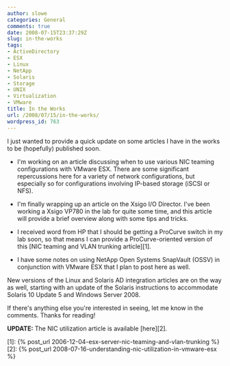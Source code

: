 ```yaml
---
author: slowe
categories: General
comments: true
date: 2008-07-15T23:37:29Z
slug: in-the-works
tags:
- ActiveDirectory
- ESX
- Linux
- NetApp
- Solaris
- Storage
- UNIX
- Virtualization
- VMware
title: In the Works
url: /2008/07/15/in-the-works/
wordpress_id: 763
---
```


I just wanted to provide a quick update on some articles I have in the works to be (hopefully) published soon.

* I'm working on an article discussing when to use various NIC teaming configurations with VMware ESX. There are some significant repercussions here for a variety of network configurations, but especially so for configurations involving IP-based storage (iSCSI or NFS).

* I'm finally wrapping up an article on the Xsigo I/O Director. I've been working a Xsigo VP780 in the lab for quite some time, and this article will provide a brief overview along with some tips and tricks.

* I received word from HP that I should be getting a ProCurve switch in my lab soon, so that means I can provide a ProCurve-oriented version of this [NIC teaming and VLAN trunking article][1].

* I have some notes on using NetApp Open Systems SnapVault (OSSV) in conjunction with VMware ESX that I plan to post here as well.

New versions of the Linux and Solaris AD integration articles are on the way as well, starting with an update of the Solaris instructions to accommodate Solaris 10 Update 5 and Windows Server 2008.

If there's anything else you're interested in seeing, let me know in the comments. Thanks for reading!

**UPDATE:** The NIC utilization article is available [here][2].

[1]: {% post_url 2006-12-04-esx-server-nic-teaming-and-vlan-trunking %}
[2]: {% post_url 2008-07-16-understanding-nic-utilization-in-vmware-esx %}
